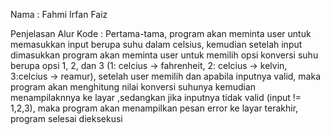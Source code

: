 Nama : Fahmi Irfan Faiz

Penjelasan Alur Kode : 
Pertama-tama, program akan meminta user untuk memasukkan input berupa suhu dalam celsius, 
kemudian setelah input dimasukkan program akan meminta user untuk memilih opsi konversi suhu berupa opsi 1, 2, dan 3
(1: celcius -> fahrenheit, 2: celcius -> kelvin, 3:celcius -> reamur),
setelah user memilih dan apabila inputnya valid, maka program akan menghitung nilai konversi suhunya kemudian menampilaknnya ke layar
,sedangkan jika inputnya tidak valid (input != 1,2,3), maka program akan menampilkan pesan error ke layar
terakhir, program selesai dieksekusi
